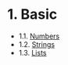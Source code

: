 # 1. Basic

- 1.1. [Numbers](https://github.com/trioXech/python-core/blob/master/1.Basic/1.1.Numbers/1.1.Numbers.md)
- 1.2. [Strings](https://github.com/trioXech/python-core/blob/master/1.Basic/1.2.Strings/1.2.Strings.md)
- 1.3. [Lists](https://github.com/trioXech/python-core/blob/master/1.Basic/1.3.Lists/1.3.Lists.md)
